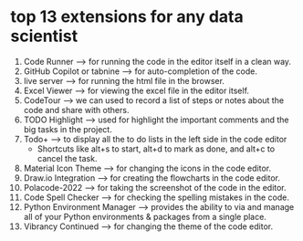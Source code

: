 # top 13 extensions for any data scientist

1. Code Runner --> for running the code in the editor itself in a clean way.
2. GitHub Copilot or tabnine  --> for auto-completion of the code.
3. live server --> for running the html file in the browser.
4. Excel Viewer --> for viewing the excel file in the editor itself.
5. CodeTour --> we can used to record a list of steps or notes about the code and share with others.
6. TODO Highlight --> used for highlight the important comments and the big tasks in the project.
7. Todo+ --> to display all the to do lists in the left side in the code editor
    - Shortcuts like alt+s to start, alt+d to mark as done, and alt+c to cancel the task.
8. Material Icon Theme --> for changing the icons in the code editor.
9. Draw.io Integration --> for creating the flowcharts in the code editor.
10. Polacode-2022 --> for taking the screenshot of the code in the editor.
11. Code Spell Checker --> for checking the spelling mistakes in the code.
12. Python Environment Manager --> provides the ability to via and manage all of your Python environments & packages from a single place.
13. Vibrancy Continued --> for changing the theme of the code editor. 